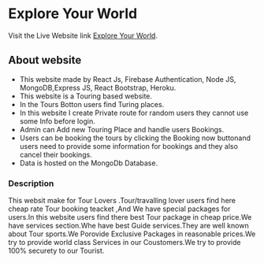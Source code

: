 # Explore Your World

Visit the Live Website link  [Explore Your World](https://explore-your-world-8f1c0.web.app).

## About website
* This website made by React Js, Firebase Authentication, Node JS, MongoDB,Express JS, React Bootstrap, Heroku.
* This website is a Touring based website.
* In the Tours Botton users find Turing places.
* In this website I create Private route for random users they cannot use some Info before login.
* Admin can Add new Touring Place and handle users Bookings.
* Users can be booking the tours by clicking the Booking now buttonand users need to provide some information for bookings and they also cancel their bookings.
* Data is hosted on the MongoDb Database.

### Description
This websit make for Tour Lovers .Tour/travalling lover users find here cheap rate Tour booking teacket ,And We have special packages for users.In this website users find there best Tour package in cheap price.We have services section.Whe have best Guide services.They are well known about Tour sports.We Porovide Exclusive Packages in reasonable prices.We try to provide world class Services in our Coustomers.We try to provide 100% securety to our Tourist.
